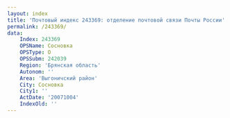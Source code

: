 ```yaml
---
layout: index
title: 'Почтовый индекс 243369: отделение почтовой связи Почты России'
permalink: /243369/
data:
    Index: 243369
    OPSName: Сосновка
    OPSType: О
    OPSSubm: 242039
    Region: 'Брянская область'
    Autonom: ''
    Area: 'Выгоничский район'
    City: Сосновка
    City1: ''
    ActDate: '20071004'
    IndexOld: ''
---
```


